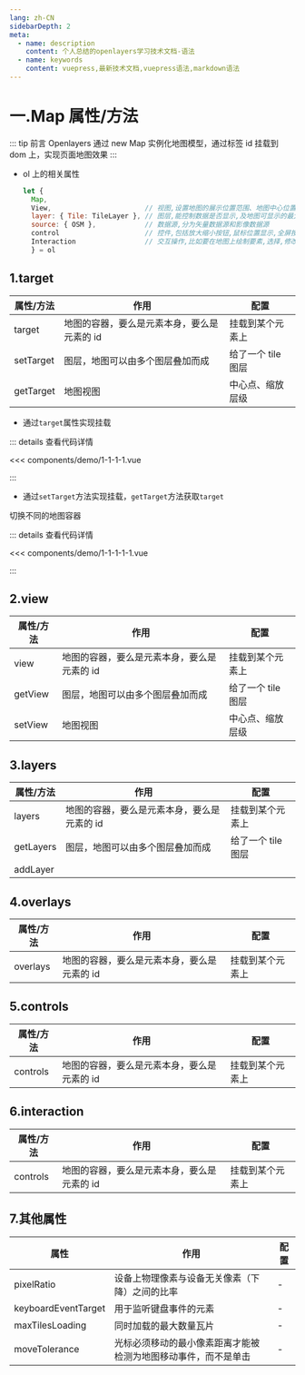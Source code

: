 ```yaml
---
lang: zh-CN
sidebarDepth: 2
meta:
  - name: description
    content: 个人总结的openlayers学习技术文档-语法
  - name: keywords
    content: vuepress,最新技术文档,vuepress语法,markdown语法
---
```


# 一.Map 属性/方法

::: tip 前言
Openlayers 通过 new Map 实例化地图模型，通过标签 id 挂载到 dom 上，实现页面地图效果
:::

- ol 上的相关属性

  ```js
  let {
    Map,
    View,                       // 视图,设置地图的展示位置范围、地图中心位置以及当前地图使用的投影坐标系、旋转等
    layer: { Tile: TileLayer }, // 图层,能控制数据是否显示,及地图可显示的最大或最小比例尺
    source: { OSM },            // 数据源,分为矢量数据源和影像数据源
    control                     // 控件,包括放大缩小按钮,鼠标位置显示,全屏按钮,比例尺按钮,缩略图,地图详细详细等
    Interaction                 // 交互操作,比如要在地图上绘制要素,选择,修改,移动,拉伸等等
    } = ol
  ```

## 1.target

| 属性/方法 | 作用                                        | 配置               |
| --------- | ------------------------------------------- | ------------------ |
| target    | 地图的容器，要么是元素本身，要么是元素的 id | 挂载到某个元素上   |
| setTarget | 图层，地图可以由多个图层叠加而成            | 给了一个 tile 图层 |
| getTarget | 地图视图                                    | 中心点、缩放层级   |

- 通过`target`属性实现挂载

  <Container url="/resume/?type=openlayers&name=1-1-1-1.vue" />

::: details 查看代码详情

<<< components/demo/1-1-1-1.vue

:::

- 通过`setTarget`方法实现挂载，`getTarget`方法获取`target`

切换不同的地图容器

  <Container url="/resume/?type=openlayers&name=1-1-1-1-1.vue" />

::: details 查看代码详情

<<< components/demo/1-1-1-1-1.vue

:::

## 2.view

| 属性/方法 | 作用                                        | 配置               |
| --------- | ------------------------------------------- | ------------------ |
| view      | 地图的容器，要么是元素本身，要么是元素的 id | 挂载到某个元素上   |
| getView   | 图层，地图可以由多个图层叠加而成            | 给了一个 tile 图层 |
| setView   | 地图视图                                    | 中心点、缩放层级   |

## 3.layers

| 属性/方法 | 作用                                        | 配置               |
| --------- | ------------------------------------------- | ------------------ |
| layers    | 地图的容器，要么是元素本身，要么是元素的 id | 挂载到某个元素上   |
| getLayers | 图层，地图可以由多个图层叠加而成            | 给了一个 tile 图层 |
| addLayer  |

## 4.overlays

| 属性/方法 | 作用                                        | 配置             |
| --------- | ------------------------------------------- | ---------------- |
| overlays  | 地图的容器，要么是元素本身，要么是元素的 id | 挂载到某个元素上 |

## 5.controls

| 属性/方法 | 作用                                        | 配置             |
| --------- | ------------------------------------------- | ---------------- |
| controls  | 地图的容器，要么是元素本身，要么是元素的 id | 挂载到某个元素上 |

## 6.interaction

| 属性/方法 | 作用                                        | 配置             |
| --------- | ------------------------------------------- | ---------------- |
| controls  | 地图的容器，要么是元素本身，要么是元素的 id | 挂载到某个元素上 |

## 7.其他属性

| 属性                | 作用                                                           | 配置 |
| ------------------- | -------------------------------------------------------------- | ---- |
| pixelRatio          | 设备上物理像素与设备无关像素（下降）之间的比率                 | -    |
| keyboardEventTarget | 用于监听键盘事件的元素                                         | -    |
| maxTilesLoading     | 同时加载的最大数量瓦片                                         | -    |
| moveTolerance       | 光标必须移动的最小像素距离才能被检测为地图移动事件，而不是单击 | -    |
